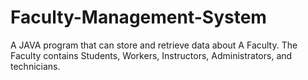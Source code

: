 # Faculty-Management-System
 A JAVA program that can store and retrieve data about A Faculty.
 The Faculty contains Students, Workers, Instructors, Administrators, and technicians.
